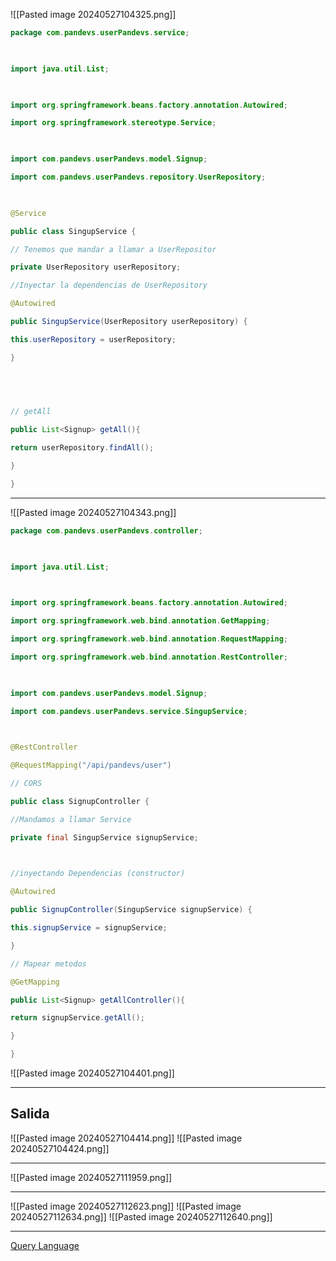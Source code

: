 ![[Pasted image 20240527104325.png]]
```java
package com.pandevs.userPandevs.service;

  

import java.util.List;

  

import org.springframework.beans.factory.annotation.Autowired;

import org.springframework.stereotype.Service;

  

import com.pandevs.userPandevs.model.Signup;

import com.pandevs.userPandevs.repository.UserRepository;

  

@Service

public class SingupService {

// Tenemos que mandar a llamar a UserRepositor

private UserRepository userRepository;

//Inyectar la dependencias de UserRepository

@Autowired

public SingupService(UserRepository userRepository) {

this.userRepository = userRepository;

}

  

  

// getAll

public List<Signup> getAll(){

return userRepository.findAll();

}

}
```

---
![[Pasted image 20240527104343.png]]
```java
package com.pandevs.userPandevs.controller;

  

import java.util.List;

  

import org.springframework.beans.factory.annotation.Autowired;

import org.springframework.web.bind.annotation.GetMapping;

import org.springframework.web.bind.annotation.RequestMapping;

import org.springframework.web.bind.annotation.RestController;

  

import com.pandevs.userPandevs.model.Signup;

import com.pandevs.userPandevs.service.SingupService;

  

@RestController

@RequestMapping("/api/pandevs/user")

// CORS

public class SignupController {

//Mandamos a llamar Service

private final SingupService signupService;

  

//inyectando Dependencias (constructor)

@Autowired

public SignupController(SingupService signupService) {

this.signupService = signupService;

}

// Mapear metodos

@GetMapping

public List<Signup> getAllController(){

return signupService.getAll();

}

}
```

![[Pasted image 20240527104401.png]]

---
## Salida
![[Pasted image 20240527104414.png]]
![[Pasted image 20240527104424.png]]



---
![[Pasted image 20240527111959.png]]

---
![[Pasted image 20240527112623.png]]
![[Pasted image 20240527112634.png]]
![[Pasted image 20240527112640.png]]


---

[Query Language](https://docs.spring.io/spring-data/jpa/reference/jpa/query-methods.html)


